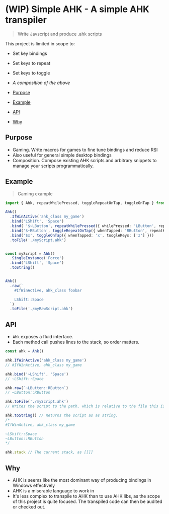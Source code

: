 # (WIP) Simple AHK - A simple AHK transpiler

> Write Javscript and produce .ahk scripts

This project is limited in scope to:
- Set key bindings
- Set keys to repeat
- Set keys to toggle
- _A composition of the above_

- [Purpose](#purpose)
- [Example](#example)
- [API](#api)
- [Why](#why)

## Purpose

- Gaming. Write macros for games to fine tune bindings and reduce RSI
- Also useful for general simple desktop bindings
- Composition. Compose existing AHK scripts and arbitrary snippets to manage your scripts programmatically.

## Example

> Gaming example

```ts
import { Ahk, repeatWhilePressed, toggleRepeatOnTap, toggleOnTap } from 'simple-ahk

Ahk()
  .IfWinActive('ahk_class my_game')
  .bind('LShift', 'Space')
  .bind( '$~LButton', repeatWhilePressed({ whilePressed: 'LButton', repeatKeys: ['LButton'] }))
  .bind('$~RButton', toggleRepeatOnTap({ whenTapped: 'RButton', repeatKeys: ['RButton'] }))
  .bind('$x', toggleOnTap({ whenTapped: 'x', toogleKeys: ['z'] }))
  .toFile('./myScript.ahk')


const myScript = Ahk()
  .SingleInstance('Force')
  .bind('LShift', 'Space')
  .toString()


Ahk()
  .raw(`
    #IfWinActive, ahk_class foobar

    LShift::Space
  `)
  .toFile('./myRawScript.ahk')
```

## API

- `Ahk` exposes a fluid interface.
- Each method call pushes lines to the stack, so order matters.
  
```ts
const ahk = Ahk()

ahk.IfWinActive('ahk_class my_game')
// #IfWinActive, ahk_class my_game

ahk.bind('~LShift', 'Space')
// ~LShift::Space

ahk.raw(`~LButton::RButton`)
// ~LButton::RButton

ahk.toFile('./myScript.ahk')
// Writes the script to the path, which is relative to the file this is called from

ahk.toString() // Returns the script as as string.
/*
#IfWinActive, ahk_class my_game

~LShift::Space
~LButton::RButton
*/

ahk.stack // The current stack, as [[]]
```

## Why

- AHK is seems like the most dominant way of producing bindings in Windows effectively
- AHK is a miserable language to work in
- It's less complex to transpile to AHK than to use AHK libs, as the scope of this project is quite focused. The transpiled code can then be audited or checked out.